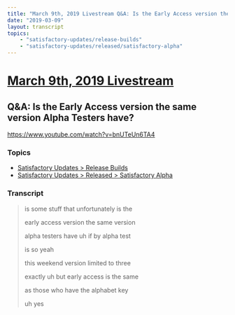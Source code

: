 ```yaml
---
title: "March 9th, 2019 Livestream Q&A: Is the Early Access version the same version Alpha Testers have?"
date: "2019-03-09"
layout: transcript
topics:
    - "satisfactory-updates/release-builds"
    - "satisfactory-updates/released/satisfactory-alpha"
---
```

# [March 9th, 2019 Livestream](../2019-03-09.md)
## Q&A: Is the Early Access version the same version Alpha Testers have?
https://www.youtube.com/watch?v=bnUTeUn6TA4

### Topics
* [Satisfactory Updates > Release Builds](../topics/satisfactory-updates/release-builds.md)
* [Satisfactory Updates > Released > Satisfactory Alpha](../topics/satisfactory-updates/released/satisfactory-alpha.md)

### Transcript

> is some stuff that unfortunately is the
>
> early access version the same version
>
> alpha testers have uh if by alpha test
>
> is so yeah
>
> this weekend version limited to three
>
> exactly uh but early access is the same
>
> as those who have the alphabet key
>
> uh yes
